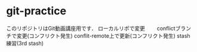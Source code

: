 # git-practice
このリポジトリはGit動画講座用です．
ローカルリポで変更　　
conflictブランチで変更(コンフリクト発生)
conflit-remote上で更新(コンフリクト発生)
stash練習(3rd stash)
